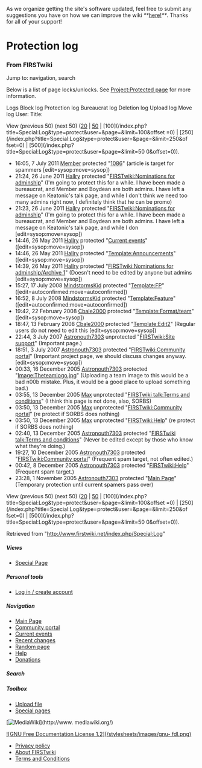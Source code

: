 As we organize getting the site's software updated, feel free to submit any
suggestions you have on how we can improve the wiki
_**_[here!](/index.php/User:Hallry/Suggestions "User:Hallry/Suggestions"
)_**_. Thanks for all of your support!

# Protection log

### From FIRSTwiki

Jump to: navigation, search

Below is a list of page locks/unlocks. See [Project:Protected
page](/index.php?title=FIRSTwiki:Protected_page&action=edit
"FIRSTwiki:Protected page" ) for more information.

Logs Block log Protection log Bureaucrat log Deletion log Upload log Move log
User: Title:

View (previous 50) (next 50)
([20](/index.php?title=Special:Log&type=protect&user=&page=&limit=20&offset=0)
|
[50](/index.php?title=Special:Log&type=protect&user=&page=&limit=50&offset=0)
| [100](/index.php?title=Special:Log&type=protect&user=&page=&limit=100&offset
=0) | [250](/index.php?title=Special:Log&type=protect&user=&page=&limit=250&of
fset=0) | [500](/index.php?title=Special:Log&type=protect&user=&page=&limit=50
0&offset=0)).

  * 16:05, 7 July 2011 [Member](/index.php/User:Member "User:Member" ) protected "[1086](/index.php/1086 "1086" )" (article is target for spammers [edit=sysop:move=sysop])
  * 21:24, 26 June 2011 [Hallry](/index.php/User:Hallry "User:Hallry" ) protected "[FIRSTwiki:Nominations for adminship](/index.php/FIRSTwiki:Nominations_for_adminship "FIRSTwiki:Nominations for adminship" )" (I'm going to protect this for a while. I have been made a bureaucrat, and Member and Boydean are both admins. I have left a message on Keatonic's talk page, and while I don't think we need too many admins right now, I definitely think that he can be promo)
  * 21:23, 26 June 2011 [Hallry](/index.php/User:Hallry "User:Hallry" ) protected "[FIRSTwiki:Nominations for adminship](/index.php/FIRSTwiki:Nominations_for_adminship "FIRSTwiki:Nominations for adminship" )" (I'm going to protect this for a while. I have been made a bureaucrat, and Member and Boydean are both admins. I have left a message on Keatonic's talk page, and while I don [edit=sysop:move=sysop])
  * 14:46, 26 May 2011 [Hallry](/index.php/User:Hallry "User:Hallry" ) protected "[Current events](/index.php/Current_events "Current events" )" ([edit=sysop:move=sysop])
  * 14:46, 26 May 2011 [Hallry](/index.php/User:Hallry "User:Hallry" ) protected "[Template:Announcements](/index.php/Template:Announcements "Template:Announcements" )" ([edit=sysop:move=sysop])
  * 14:39, 26 May 2011 [Hallry](/index.php/User:Hallry "User:Hallry" ) protected "[FIRSTwiki:Nominations for adminship/Archive 1](/index.php/FIRSTwiki:Nominations_for_adminship/Archive_1 "FIRSTwiki:Nominations for adminship/Archive 1" )" (Doesn't need to be edited by anyone but admins [edit=sysop:move=sysop])
  * 15:27, 17 July 2008 [MindstormsKid](/index.php/User:MindstormsKid "User:MindstormsKid" ) protected "[Template:FP](/index.php?title=Template:FP&action=edit "Template:FP" )" ([edit=autoconfirmed:move=autoconfirmed])
  * 16:52, 8 July 2008 [MindstormsKid](/index.php/User:MindstormsKid "User:MindstormsKid" ) protected "[Template:Feature](/index.php/Template:Feature "Template:Feature" )" ([edit=autoconfirmed:move=autoconfirmed])
  * 19:42, 22 February 2008 [Cbale2000](/index.php/User:Cbale2000 "User:Cbale2000" ) protected "[Template:Format/team](/index.php/Template:Format/team "Template:Format/team" )" ([edit=sysop:move=sysop])
  * 18:47, 13 February 2008 [Cbale2000](/index.php/User:Cbale2000 "User:Cbale2000" ) protected "[Template:Edit2](/index.php/Template:Edit2 "Template:Edit2" )" (Regular users do not need to edit this [edit=sysop:move=sysop])
  * 22:44, 3 July 2007 [Astronouth7303](/index.php/User:Astronouth7303 "User:Astronouth7303" ) unprotected "[FIRSTwiki:Site support](/index.php/FIRSTwiki:Site_support "FIRSTwiki:Site support" )" (Important page.)
  * 18:51, 3 July 2007 [Astronouth7303](/index.php/User:Astronouth7303 "User:Astronouth7303" ) protected "[FIRSTwiki:Community portal](/index.php/FIRSTwiki:Community_portal "FIRSTwiki:Community portal" )" (Important project page, we should discuss changes anyway. [edit=sysop:move=sysop])
  * 00:33, 16 December 2005 [Astronouth7303](/index.php/User:Astronouth7303 "User:Astronouth7303" ) protected "[Image:Theteamlogo.jpg](/index.php/Image:Theteamlogo.jpg "Image:Theteamlogo.jpg" )" (Uploading a team image to this would be a bad n00b mistake. Plus, it would be a good place to upload something bad.)
  * 03:55, 13 December 2005 [Max](/index.php/User:Max "User:Max" ) unprotected "[FIRSTwiki talk:Terms and conditions](/index.php/FIRSTwiki_talk:Terms_and_conditions "FIRSTwiki talk:Terms and conditions" )" (I think this page is not done, also, SORBS)
  * 03:50, 13 December 2005 [Max](/index.php/User:Max "User:Max" ) unprotected "[FIRSTwiki:Community portal](/index.php/FIRSTwiki:Community_portal "FIRSTwiki:Community portal" )" (re protect if SORBS does nothing)
  * 03:50, 13 December 2005 [Max](/index.php/User:Max "User:Max" ) unprotected "[FIRSTwiki:Help](/index.php/FIRSTwiki:Help "FIRSTwiki:Help" )" (re protect if SORBS does nothing)
  * 02:40, 13 December 2005 [Astronouth7303](/index.php/User:Astronouth7303 "User:Astronouth7303" ) protected "[FIRSTwiki talk:Terms and conditions](/index.php/FIRSTwiki_talk:Terms_and_conditions "FIRSTwiki talk:Terms and conditions" )" (Never be edited except by those who know what they're doing.)
  * 19:27, 10 December 2005 [Astronouth7303](/index.php/User:Astronouth7303 "User:Astronouth7303" ) protected "[FIRSTwiki:Community portal](/index.php/FIRSTwiki:Community_portal "FIRSTwiki:Community portal" )" (Frequent spam target, not often edited.)
  * 00:42, 8 December 2005 [Astronouth7303](/index.php/User:Astronouth7303 "User:Astronouth7303" ) protected "[FIRSTwiki:Help](/index.php/FIRSTwiki:Help "FIRSTwiki:Help" )" (Frequent spam target.)
  * 23:28, 1 November 2005 [Astronouth7303](/index.php/User:Astronouth7303 "User:Astronouth7303" ) protected "[Main Page](/index.php/Main_Page "Main Page" )" (Temporary protection until current spamers pass over)

View (previous 50) (next 50)
([20](/index.php?title=Special:Log&type=protect&user=&page=&limit=20&offset=0)
|
[50](/index.php?title=Special:Log&type=protect&user=&page=&limit=50&offset=0)
| [100](/index.php?title=Special:Log&type=protect&user=&page=&limit=100&offset
=0) | [250](/index.php?title=Special:Log&type=protect&user=&page=&limit=250&of
fset=0) | [500](/index.php?title=Special:Log&type=protect&user=&page=&limit=50
0&offset=0)).

Retrieved from "<http://www.firstwiki.net/index.php/Special:Log>"

##### Views

  * [Special Page](/index.php/Special:Log/protect)

##### Personal tools

  * [Log in / create account](/index.php?title=Special:Userlogin&returnto=Special:Log)

[](/index.php/Main_Page "Main Page" )

##### Navigation

  * [Main Page](/index.php/Main_Page)
  * [Community portal](/index.php/FIRSTwiki:Community_portal)
  * [Current events](/index.php/Current_events)
  * [Recent changes](/index.php/Special:Recentchanges)
  * [Random page](/index.php/Special:Random)
  * [Help](/index.php/FIRSTwiki:Help)
  * [Donations](/index.php/FIRSTwiki:Site_support)

##### Search



##### Toolbox

  * [Upload file](/index.php/Special:Upload)
  * [Special pages](/index.php/Special:Specialpages)

[![MediaWiki](/skins/common/images/poweredby_mediawiki_88x31.png)](http://www.
mediawiki.org/)

[![GNU Free Documentation License 1.2](/stylesheets/images/gnu-
fdl.png)](http://www.gnu.org/copyleft/fdl.html)

  * [Privacy policy](/index.php/FIRSTwiki:Privacy_policy "FIRSTwiki:Privacy policy" )
  * [About FIRSTwiki](/index.php/FIRSTwiki:About "FIRSTwiki:About" )
  * [Terms and Conditions](/index.php/FIRSTwiki:Terms_and_conditions "FIRSTwiki:Terms and conditions" )

